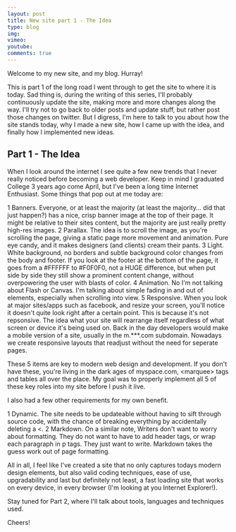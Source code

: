 ```yaml
---
layout: post
title: New site part 1 - The Idea
type: blog
img: 
vimeo: 
youtube:  
comments: true
---
```


Welcome to my new site, and my blog. Hurray!

This is part 1 of the long road I went through to get the site to where it is today.
Sad thing is, during the writing of this series, I'll probably continuously update the site, making more and more changes along the way. I'll try not to go back to older posts and update stuff, but rather post those changes on twitter. But I digress, I'm here to talk to you about how the site stands today, why I made a new site, how I came up with the idea, and finally how I implemented new ideas.

## Part 1 - The Idea

When I look around the internet I see quite a few new trends that I never really noticed before becoming a web developer. Keep in mind I graduated College 3 years ago come April, but I've been a long time Internet Enthusiast. Some things that pop out at me today are:

1	Banners. Everyone, or at least the majority (at least the majority... did that just happen?) has a nice, crisp banner image at the top of their page. It might be relative to their sites content, but the majority are just really pretty high-res images.
2	Parallax. The idea is to scroll the image, as you're scrolling the page, giving a static page more movement and animation. Pure eye candy, and it makes designers (and clients) cream their pants.
3	Light. White background, no borders and subtle background color changes from the body and footer. If you look at the footer at the bottom of the page, it goes from a #FFFFFF to #F0F0F0, not a HUGE difference, but when put side by side they still show a prominent content change, without overpowering the user with blasts of color.
4	Animation. No I'm not talking about Flash or Canvas. I'm talking about simple fading in and out of elements, especially when scrolling into view.
5	Responsive. When you look at major sites/apps such as facebook, and resize your screen, you'll notice it doesn't quite look right after a certain point. This is because it's not repsonsive. The idea what your site will rearrange itself regardless of what screen or device it's being used on. Back in the day developers would make a mobile version of a site, usually in the m.***.com subdomain. Nowadays we create responsive layouts that readjust without the need for seperate pages.

These 5 items are key to modern web design and development. If you don't have these, you're living in the dark ages of myspace.com, &lt;marquee&gt; tags and tables all over the place. My goal was to properly implement all 5 of these key roles into my site before I push it live.

I also had a few other requirements for my own benefit.

1	Dynamic. The site needs to be updateable without having to sift through source code, with the chance of breaking everything by accidentally deleting a &lt;. 
2	Markdown. On a similar note, Writers don't want to worry about formatting. They do not want to have to add header tags, or wrap each paragraph in p tags. They just want to write. Markdown takes the guess work out of page formatting.

All in all, I feel like I've created a site that no only captures todays modern design elements, but also valid coding techniques, ease of use, upgradability and last but definitely not least, a fast loading site that works on every device, in every browser (I'm looking at you Internet Explorer!).

Stay tuned for Part 2, where I'll talk about tools, languages and techniques used.

Cheers!